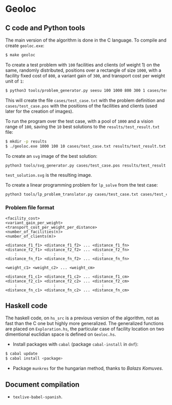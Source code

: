 # Geoloc

## C code and Python tools

The main version of the algorithm is done in the C language. To compile and create `geoloc.exe`:

```bash
$ make geoloc
```

To create a test problem with `100` facilities and clients (of weight 1) on the same, randomly distributed, positions over a rectangle of size `1000`, with a facility fixed cost of `800`, a variant gain of `300`, and transport cost per weight unit of `1`:

```bash
$ python3 tools/problem_generator.py seesu 100 1000 800 300 1 cases/test_case.txt cases/test_case.pos
```

This will create the file `cases/test_case.txt` with the problem definition and `cases/test_case.pos` with the positions of the facilities and clients (used later for the creation of images).

To run the program over the test case, with a pool of `1000` and a vision range of `100`, saving the `10` best solutions to the `results/test_result.txt` file:

```bash
$ mkdir -p results
$ ./geoloc.exe 1000 100 10 cases/test_case.txt results/test_result.txt
```

To create an `svg` image of the best solution:

```bash
python3 tools/svg_generator.py cases/test_case.pos results/test_result.txt test_solution.svg
```

`test_solution.svg` is the resulting image.

To create a linear programming problem for `lp_solve` from the test case:

```bash
python3 tools/lp_problem_translator.py cases/test_case.txt cases/test_case.lp
```

### Problem file format

```
<facility_cost>
<variant_gain_per_weight>
<transport_cost_per_weight_per_distance>
<number_of_facilities(n)>
<number_of_clients(m)>

<distance_f1_f1> <distance_f1_f2> ... <distance_f1_fn>
<distance_f2_f1> <distance_f2_f2> ... <distance_f2_fn>
    :                :                    :
<distance_fn_f1> <distance_fn_f2> ... <distance_fn_fn>

<weight_c1> <weight_c2> ... <weight_cm>

<distance_f1_c1> <distance_f1_c2> ... <distance_f1_cm>
<distance_f2_c1> <distance_f2_c2> ... <distance_f2_cm>
    :                :                    :
<distance_fn_c1> <distance_fn_c2> ... <distance_fn_cm>
```

## Haskell code

The haskell code, on `hs_src` is a previous version of the algorithm, not as fast than the C one but highly more generalized. The generalized functions are placed on `Exploration.hs`, the particular case of facility location on two dimentional euclidian space is defined on `Geoloc.hs`.

* Install packages with `cabal` (package `cabal-install` in `dnf`):

```bash
$ cabal update
$ cabal install <package>
```

* Package `munkres` for the hungarian method, thanks to *Balazs Komuves*.

## Document compilation

* `texlive-babel-spanish`.
